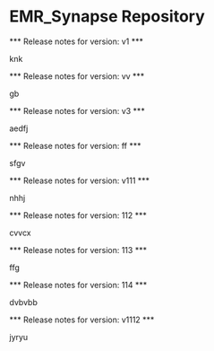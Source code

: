 # EMR_Synapse Repository

*** Release notes for version: v1 ***

knk

*** Release notes for version: vv ***

gb

*** Release notes for version: v3 ***

aedfj

*** Release notes for version: ff ***

sfgv

*** Release notes for version: v111 ***

nhhj

*** Release notes for version: 112 ***

cvvcx

*** Release notes for version: 113 ***

ffg

*** Release notes for version: 114 ***

dvbvbb

*** Release notes for version: v1112 ***

jyryu